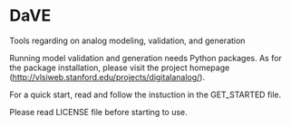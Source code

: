 # DaVE
Tools regarding on analog modeling, validation, and generation

Running model validation and generation needs Python packages. As for the package installation, please visit the project homepage (http://vlsiweb.stanford.edu/projects/digitalanalog/).

For a quick start, read and follow the instuction in the GET_STARTED file.

Please read LICENSE file before starting to use.
